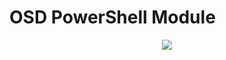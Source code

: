 # OSD PowerShell Module

<p align="center">
  <a href="https://twitter.com/SeguraOSD">
    <img src="https://img.shields.io/twitter/follow/SeguraOSD.svg?style=social" target="_blank" />
  </a>
</p>
